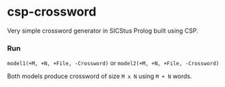 csp-crossword
=============

Very simple crossword generator in SICStus Prolog built using CSP.

### Run

`model1(+M, +N, +File, -Crossword)` or `model2(+M, +N, +File, -Crossword)`

Both models produce crossword of size `M x N` using `M + N` words.
